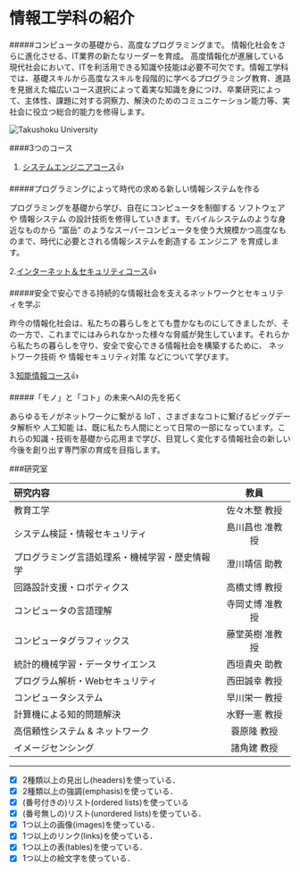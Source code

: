 # 情報工学科の紹介

<!-- Markdown記法を使って学科の紹介ページを作る -->
#####コンピュータの基礎から、高度なプログラミングまで。 情報化社会をさらに進化させる、IT業界の新たなリーダーを育成。
高度情報化が進展している現代社会において、ITを利活用できる知識や技能は必要不可欠です。情報工学科では、基礎スキルから高度なスキルを段階的に学べるプログラミング教育、進路を見据えた幅広いコース選択によって着実な知識を身につけ、卒業研究によって、主体性、課題に対する洞察力、解決のためのコミュニケーション能力等、実社会に役立つ総合的能力を修得します。

![Takushoku University](https://feng.takushoku-u.ac.jp/albums/abm00014693.jpg)

####3つのコース

1. [システムエンジニアコース](https://feng.takushoku-u.ac.jp/composition/cs.html#anchor01):+1:

#####プログラミングによって時代の求める新しい情報システムを作る

プログラミングを基礎から学び、自在にコンピュータを制御する ソフトウェア や 情報システム の設計技術を修得していきます。モバイルシステムのような身近なものから “富岳” のようなスーパーコンピュータを使う大規模かつ高度なものまで、時代に必要とされる情報システムを創造する エンジニア を育成します。

2.[インターネット＆セキュリティコース](https://feng.takushoku-u.ac.jp/composition/cs.html#anchor02):+1:

#####安全で安心できる持続的な情報社会を支えるネットワークとセキュリティを学ぶ

昨今の情報化社会は、私たちの暮らしをとても豊かなものにしてきましたが、その一方で、これまでにはみられなかった様々な脅威が発生しています。それらから私たちの暮らしを守り、安全で安心できる情報社会を構築するために、 ネットワーク技術 や 情報セキュリティ対策 などについて学びます。

3.[知能情報コース](https://feng.takushoku-u.ac.jp/composition/cs.html#anchor03):+1:

#####「モノ」と「コト」の未来へAIの先を拓く

あらゆるモノがネットワークに繋がる IoT 、さまざまなコトに繋げるビッグデータ解析や 人工知能 は、既に私たち人間にとって日常の一部になっています。これらの知識・技術を基礎から応用まで学び、目覚しく変化する情報社会の新しい今後を創り出す専門家の育成を目指します。

###研究室

|研究内容|教員|
|:-----------|:---------------:|
|教育工学 |佐々木整 教授| 
|システム検証・情報セキュリティ |島川昌也 准教授| 
|プログラミング言語処理系・機械学習・歴史情報学|澄川靖信 助教| 
|回路設計支援・ロボティクス |高橋丈博 教授| 
|コンピュータの言語理解 |寺岡丈博 准教授| 
|コンピュータグラフィックス|藤堂英樹 准教授| 
|統計的機械学習・データサイエンス |西垣貴央 助教| 
|プログラム解析・Webセキュリティ|西田誠幸 教授|   
|コンピュータシステム |	早川栄一 教授| 
|計算機による知的問題解決 |水野一憲 教授| 
|高信頼性システム & ネットワーク|蓑原隆 教授| 
|イメージセンシング|諸角建 教授| 

***
<!-- この部分より上に記述を追加して下のチェックボックスで確認する -->
- [x] 2種類以上の見出し(headers)を使っている．
- [x] 2種類以上の強調(emphasis)を使っている．
- [x] (番号付きの)リスト(ordered lists)を使っている
- [x] (番号無しの)リスト(unordered lists)を使っている．
- [x] 1つ以上の画像(images)を使っている．
- [x] 1つ以上のリンク(links)を使っている．
- [x] 1つ以上の表(tables)を使っている．
- [x] 1つ以上の絵文字を使っている．
